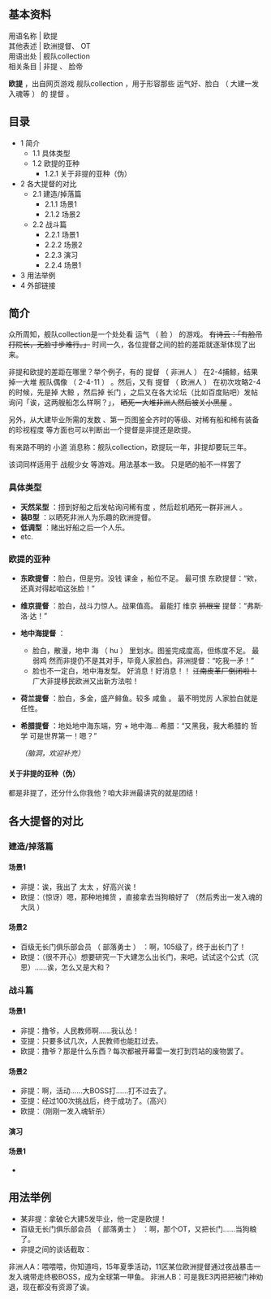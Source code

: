 **基本资料**  
---  
用语名称  |  欧提   
其他表述  |  欧洲提督、  OT   
用语出处  |  舰队collection   
相关条目  |  非提  、  脸帝   
  
**欧提** ，出自网页游戏  舰队collection  ，用于形容那些  运气好、脸白  （  大建一发入魂等  ）  的  提督  。

##  目录

  * 1  简介 
    * 1.1  具体类型 
    * 1.2  欧提的亚种 
      * 1.2.1  关于非提的亚种（伪） 
  * 2  各大提督的对比 
    * 2.1  建造/掉落篇 
      * 2.1.1  场景1 
      * 2.1.2  场景2 
    * 2.2  战斗篇 
      * 2.2.1  场景1 
      * 2.2.2  场景2 
      * 2.2.3  演习 
      * 2.2.4  场景1 
  * 3  用法举例 
  * 4  外部链接 

##  简介

众所周知，舰队collection是一个处处看  运气  （  脸  ）  的游戏。 ~~有诗云：「有脸吊打院长，无脸寸步难行。」~~
时间一久，各位提督之间的脸的差距就逐渐体现了出来。

非提和欧提的差距在哪里？举个例子，有的  提督  （  非洲人  ）  在2-4捕鲸，结果掉一大堆  舰队偶像  （  2-4-11  ）  。然后，又有
提督  （  欧洲人  ）  在初次攻略2-4的时候，先是掉  大鲸  ，然后掉  长门
，之后又在各大论坛（比如百度贴吧）发帖询问「诶，这两艘船怎么样啊？」， ~~晒死一大堆非洲人然后被关小黑屋~~ 。

另外，从大建毕业所需的发数  、第一页图鉴全齐时的等级、对稀有船和稀有装备的珍视程度  等方面也可以判断出一个提督是非提还是欧提。

有来路不明的  小道  消息称：舰队collection，欧提玩一年，非提却要玩三年。

该词同样适用于  战舰少女  等游戏。用法基本一致。  只是晒的船不一样罢了

###  具体类型

  * **天然呆型** ：捞到好船之后发帖询问稀有度  ，然后趁机晒死一群非洲人  。 
  * **装B型** ：以晒死非洲人为乐趣的欧洲提督。 
  * **低调型** ：赌出好船之后一个人乐。 
  * etc. 

###  欧提的亚种

  * **东欧提督** ：脸白，但是穷。没钱  课金  ，船位不足。  最可恨  东欧提督：“欸，还真对得起咱这张脸！” 
  * **维京提督** ：脸白，战斗力惊人。战果值高。  最能打  维京 ~~抓根宝~~ 提督：“弗斯·洛·达！” 
  * **地中海提督** ： 
    * 脸白，散漫，地中  海  （  hu  ）  里划水。图鉴完成度高，但练度不足。  最弱鸡  然而非提仍不是其对手，毕竟人家脸白。非洲提督：“吃我一矛！” 
    * 脸也不一定白，地中海发型。  好消息！好消息！！ ~~江南皮革厂倒闭啦！~~ 广大非提移民欧洲又出新方法啦！ 
  * **荷兰提督** ：脸白，多金，盛产鲱鱼。较多  咸鱼  。  最不明觉厉  人家脸白就是任性。 
  * **希腊提督** ：地处地中海东端，穷 + 地中海...  希腊：“又黑我，我大希腊的  哲学  可是世界第一！嗯？” 

     _（脑洞，欢迎补充）_

####  关于非提的亚种（伪）

都是非提了，还分什么你我他？咱大非洲最讲究的就是团结！

##  各大提督的对比

###  建造/掉落篇

####  场景1

  * 非提：诶，我出了  太太  ，好高兴诶！ 
  * 欧提：（惊讶）嗯，那种地摊货  ，直接拿去当狗粮好了  （然后秀出一发入魂的  大凤  ） 

####  场景2

  * 百级无长门俱乐部会员  （  部落勇士  ）  ：啊，105级了，终于出长门了！ 
  * 欧提：（很不开心）想要研究一下大建怎么出长门，来吧，试试这个公式（沉思）……诶，怎么又是大和？ 

###  战斗篇

####  场景1

  * 非提：撸爷，人民教师啊……我认怂！ 
  * 亚提：只要多试几次，人民教师也能肛过去。 
  * 欧提：撸爷？那是什么东西？每次都被开幕雷一发打到罚站的废物罢了。 

####  场景2

  * 非提：啊，活动……大BOSS打……打不过去了。 
  * 亚提：经过100次挑战后，终于成功了。（高兴） 
  * 欧提：（刚刚一发入魂斩杀） 

####  演习

####  场景1

  * 

##  用法举例

  * 某非提：拿破仑大建5发毕业，他一定是欧提！ 
  * 百级无长门俱乐部会员  （  部落勇士  ）  ：啊，那个OT，又把长门……当狗粮了。 
  * 非提之间的谈话截取： 

非洲人A：喂喂喂，你知道吗，15年夏季活动，11区某位欧洲提督通过夜战暴击一发入魂带走终极BOSS，成为全球第一甲鱼。
非洲人B：可是我E3丙把把被门神劝退，现在都没有资源了诶。